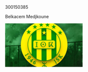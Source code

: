 300150385

Belkacem Medjkoune

<img src="images/algerie-jsk-recoit-nouveau-coup-dur-financier.jpg" alt="mon image" width="50%" height="50%"> </img>
